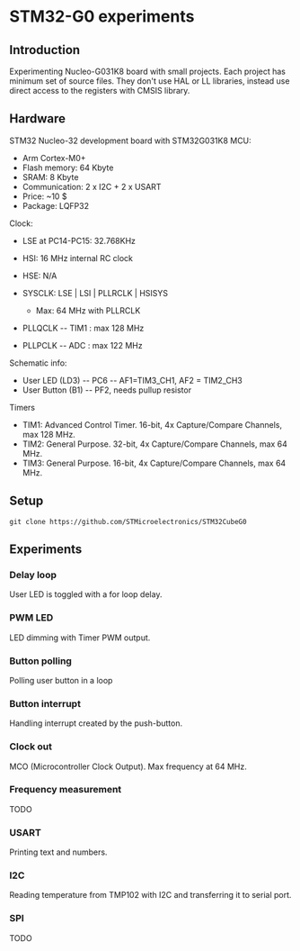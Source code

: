 # STM32-G0 experiments


## Introduction

Experimenting Nucleo-G031K8 board with small projects.
Each project has minimum set of source files.
They don't use HAL or LL libraries, instead use direct
access to the registers with CMSIS library.


## Hardware

STM32 Nucleo-32 development board with STM32G031K8 MCU:
* Arm Cortex-M0+
* Flash memory: 64 Kbyte
* SRAM: 8 Kbyte
* Communication: 2 x I2C + 2 x USART
* Price: ~10 $
* Package: LQFP32

Clock:
* LSE at PC14-PC15: 32.768KHz
* HSI: 16 MHz internal RC clock
* HSE: N/A

* SYSCLK: LSE | LSI | PLLRCLK | HSISYS
  * Max: 64 MHz with PLLRCLK
* PLLQCLK -- TIM1 : max 128 MHz
* PLLPCLK -- ADC  : max 122 MHz


Schematic info:
* User LED (LD3) -- PC6 -- AF1=TIM3_CH1, AF2 = TIM2_CH3
* User Button (B1) -- PF2, needs pullup resistor 

Timers
* TIM1: Advanced Control Timer. 16-bit, 4x Capture/Compare Channels, max 128 MHz.
* TIM2: General Purpose. 32-bit, 4x Capture/Compare Channels, max 64 MHz.
* TIM3: General Purpose. 16-bit, 4x Capture/Compare Channels, max 64 MHz.



## Setup
 
	git clone https://github.com/STMicroelectronics/STM32CubeG0

## Experiments

### Delay loop

User LED is toggled with a for loop delay.

### PWM LED

LED dimming with Timer PWM output.

### Button polling

Polling user button in a loop 

### Button interrupt

Handling interrupt created by the push-button.

### Clock out

MCO (Microcontroller Clock Output).
Max frequency at 64 MHz.

### Frequency measurement

TODO

### USART

Printing text and numbers.

### I2C

Reading temperature from TMP102 with I2C and transferring it to serial port.

### SPI

TODO


